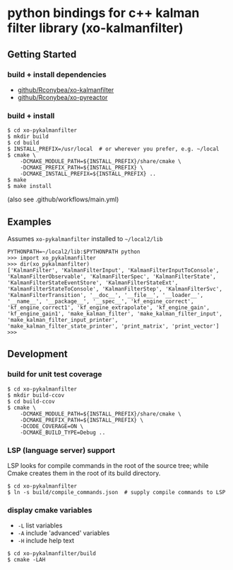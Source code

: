 # python bindings for c++ kalman filter library (xo-kalmanfilter)

## Getting Started

### build + install dependencies

- [github/Rconybea/xo-kalmanfilter](https://github.com/Rconybea/xo-kalmanfilter)
- [github/Rconybea/xo-pyreactor](https://github.com/Rconybea/xo-pyreactor)

### build + install

```
$ cd xo-pykalmanfilter
$ mkdir build
$ cd build
$ INSTALL_PREFIX=/usr/local  # or wherever you prefer, e.g. ~/local
$ cmake \
    -DCMAKE_MODULE_PATH=${INSTALL_PREFIX}/share/cmake \
    -DCMAKE_PREFIX_PATH=${INSTALL_PREFIX} \
    -DCMAKE_INSTALL_PREFIX=${INSTALL_PREFIX} ..
$ make
$ make install
```
(also see .github/workflows/main.yml)

## Examples

Assumes `xo-pykalmanfilter` installed to `~/local2/lib`
```
PYTHONPATH=~/local2/lib:$PYTHONPATH python
>>> import xo_pykalmanfilter
>>> dir(xo_pykalmanfilter)
['KalmanFilter', 'KalmanFilterInput', 'KalmanFilterInputToConsole', 'KalmanFilterObservable', 'KalmanFilterSpec', 'KalmanFilterState', 'KalmanFilterStateEventStore', 'KalmanFilterStateExt', 'KalmanFilterStateToConsole', 'KalmanFilterStep', 'KalmanFilterSvc', 'KalmanFilterTransition', '__doc__', '__file__', '__loader__', '__name__', '__package__', '__spec__', 'kf_engine_correct', 'kf_engine_correct1', 'kf_engine_extrapolate', 'kf_engine_gain', 'kf_engine_gain1', 'make_kalman_filter', 'make_kalman_filter_input', 'make_kalman_filter_input_printer', 'make_kalman_filter_state_printer', 'print_matrix', 'print_vector']
>>>
```

## Development

### build for unit test coverage
```
$ cd xo-pykalmanfilter
$ mkdir build-ccov
$ cd build-ccov
$ cmake \
    -DCMAKE_MODULE_PATH=${INSTALL_PREFIX}/share/cmake \
    -DCMAKE_PREFIX_PATH=${INSTALL_PREFIX} \
    -DCODE_COVERAGE=ON \
    -DCMAKE_BUILD_TYPE=Debug ..
```

### LSP (language server) support

LSP looks for compile commands in the root of the source tree;
while Cmake creates them in the root of its build directory.

```
$ cd xo-pykalmanfilter
$ ln -s build/compile_commands.json  # supply compile commands to LSP
```

### display cmake variables

- `-L` list variables
- `-A` include 'advanced' variables
- `-H` include help text

```
$ cd xo-pykalmanfilter/build
$ cmake -LAH
```
